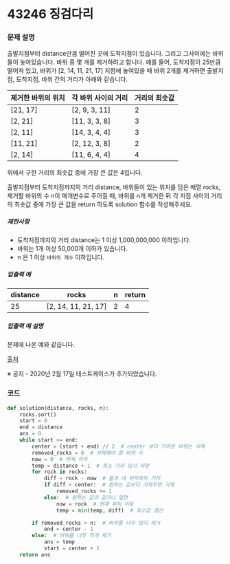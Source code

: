 # 43246 징검다리

### 문제 설명

출발지점부터 distance만큼 떨어진 곳에 도착지점이 있습니다. 그리고 그사이에는 바위들이 놓여있습니다. 바위 중 몇 개를 제거하려고 합니다.
예를 들어, 도착지점이 25만큼 떨어져 있고, 바위가 [2, 14, 11, 21, 17] 지점에 놓여있을 때 바위 2개를 제거하면 출발지점, 도착지점, 바위 간의 거리가 아래와 같습니다.

| 제거한 바위의 위치 | 각 바위 사이의 거리 | 거리의 최솟값 |
| ------------------ | ------------------- | ------------- |
| [21, 17]           | [2, 9, 3, 11]       | 2             |
| [2, 21]            | [11, 3, 3, 8]       | 3             |
| [2, 11]            | [14, 3, 4, 4]       | 3             |
| [11, 21]           | [2, 12, 3, 8]       | 2             |
| [2, 14]            | [11, 6, 4, 4]       | 4             |

위에서 구한 거리의 최솟값 중에 가장 큰 값은 4입니다.

출발지점부터 도착지점까지의 거리 distance, 바위들이 있는 위치를 담은 배열 rocks, 제거할 바위의 수 n이 매개변수로 주어질 때, 바위를 n개 제거한 뒤 각 지점 사이의 거리의 최솟값 중에 가장 큰 값을 return 하도록 solution 함수를 작성해주세요.

##### 제한사항

- 도착지점까지의 거리 distance는 1 이상 1,000,000,000 이하입니다.
- 바위는 1개 이상 50,000개 이하가 있습니다.
- n 은 1 이상 `바위의 개수` 이하입니다.

##### 입출력 예

| distance | rocks               | n    | return |
| -------- | ------------------- | ---- | ------ |
| 25       | [2, 14, 11, 21, 17] | 2    | 4      |

##### 입출력 예 설명

문제에 나온 예와 같습니다.

[출처](http://contest.usaco.org/DEC06.htm)

※ 공지 - 2020년 2월 17일 테스트케이스가 추가되었습니다.



### 코드

```python
def solution(distance, rocks, n):
    rocks.sort()
    start = 0
    end = distance
    ans = 0
    while start <= end:
        center = (start + end) // 2  # center 보다 가까운 바위는 삭제
        removed_rocks = 0  # 삭제해야 할 바위 수
        now = 0  # 현재 위치
        temp = distance + 1  # 최소 거리 임시 저장
        for rock in rocks:
            diff = rock - now  # 돌과 내 위치와의 거리
            if diff < center:  # 원하는 값보다 가까우면 삭제
                removed_rocks += 1
            else:  # 원하는 값과 같거나 멀면
                now = rock  # 현재 위치 이동
                temp = min(temp, diff)  # 최소값 갱신

        if removed_rocks > n:  # 바위를 너무 많이 제거
            end = center - 1
        else:  # 바위를 너무 적게 제거
            ans = temp
            start = center + 1
    return ans
```

